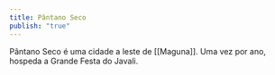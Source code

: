 ```yaml
---
title: Pântano Seco
publish: "true"
---
```

Pântano Seco é uma cidade a leste de [[Maguna]]. 
Uma vez por ano, hospeda a Grande Festa do Javali.